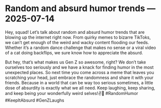 # Random and absurd humor trends — 2025-07-14

Hey, squad! Let’s talk about random and absurd humor trends that are blowing up the internet right now. From quirky memes to bizarre TikToks, we can’t get enough of the weird and wacky content flooding our feeds. Whether it’s a random dance challenge that makes no sense or a viral video of a cat doing backflips, we sure know how to appreciate the absurd.

But hey, that’s what makes us Gen Z so awesome, right? We don’t take ourselves too seriously and we have a knack for finding humor in the most unexpected places. So next time you come across a meme that leaves you scratching your head, just embrace the randomness and share it with your friends. Because in a world that can be way too serious sometimes, a little dose of absurdity is exactly what we all need. Keep laughing, keep sharing, and keep being your wonderfully weird selves!✌️🤪 #RandomHumor #KeepItAbsurd #GenZLaughs